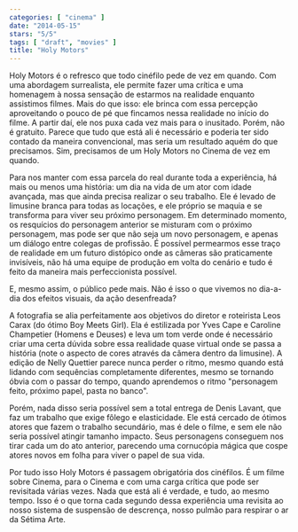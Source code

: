 ```yaml
---
categories: [ "cinema" ]
date: "2014-05-15"
stars: "5/5"
tags: [ "draft", "movies" ]
title: "Holy Motors"
---
```

Holy Motors é o refresco que todo cinéfilo pede de vez em quando. Com
uma abordagem surrealista, ele permite fazer uma crítica e uma homenagem
à nossa sensação de estarmos na realidade enquanto assistimos
filmes. Mais do que isso: ele brinca com essa percepção aproveitando
o pouco de pé que fincamos nessa realidade no início do filme. A
partir daí, ele nos puxa cada vez mais para o inusitado. Porém, não
é gratuito. Parece que tudo que está ali é necessário e poderia ter
sido contado da maneira convencional, mas seria um resultado aquém do que
precisamos. Sim, precisamos de um Holy Motors no Cinema de vez em quando.

Para nos manter com essa parcela do real durante toda a experiência,
há mais ou menos uma história: um dia na vida de um ator com idade
avançada, mas que ainda precisa realizar o seu trabalho. Ele é levado
de limusine branca para todas as locações, e ele próprio se maquia e se
transforma para viver seu próximo personagem. Em determinado momento, os
resquícios do personagem anterior se misturam com o próximo personagem,
mas pode ser que não seja um novo personagem, e apenas um diálogo entre
colegas de profissão. É possível permearmos esse traço de realidade
em um futuro distópico onde as câmeras são praticamente invisíveis,
não há uma equipe de produção em volta do cenário e tudo é feito
da maneira mais perfeccionista possível.

E, mesmo assim, o público pede mais. Não é isso o que vivemos no
dia-a-dia dos efeitos visuais, da ação desenfreada?

A fotografia se alia perfeitamente aos objetivos do diretor e roteirista
Leos Carax (do ótimo Boy Meets Girl). Ela é estilizada por Yves Cape
e Caroline Champetier (Homens e Deuses) e leva um tom verde onde é
necessário criar uma certa dúvida sobre essa realidade quase virtual
onde se passa a história (note o aspecto de cores através da câmera
dentro da limusine). A edição de Nelly Quettier parece nunca perder
o ritmo, mesmo quando está lidando com sequências completamente
diferentes, mesmo se tornando óbvia com o passar do tempo, quando
aprendemos o ritmo "personagem feito, próximo papel, pasta no banco".

Porém, nada disso seria possível sem a total entrega de Denis Lavant,
que faz um trabalho que exige fôlego e elasticidade. Ele está cercado
de ótimos atores que fazem o trabalho secundário, mas é dele o filme,
e sem ele não seria possível atingir tamanho impacto. Seus personagens
conseguem nos tirar cada um do ato anterior, parecendo uma cornucópia
mágica que cospe atores novos em folha para viver o papel de sua vida.

Por tudo isso Holy Motors é passagem obrigatória dos cinéfilos. É
um filme sobre Cinema, para o Cinema e com uma carga crítica que pode
ser revisitada várias vezes. Nada que está ali é verdade, e tudo,
ao mesmo tempo. Isso é o que torna cada segundo dessa experiência uma
revisita ao nosso sistema de suspensão de descrença, nosso pulmão
para respirar o ar da Sétima Arte.
